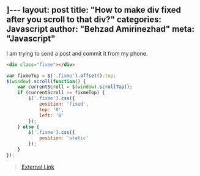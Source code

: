 
]---
layout: post
title: "How to make div fixed after you scroll to that div?"
categories: Javascript
author: "Behzad Amirinezhad"
meta: "Javascript"
---

I am trying to send a post and commit it from my phone.

```html
<div class="fixme"></div>
```

```javascript
var fixmeTop = $('.fixme').offset().top;
$(window).scroll(function() {
    var currentScroll = $(window).scrollTop();
    if (currentScroll >= fixmeTop) {
        $('.fixme').css({
            position: 'fixed',
            top: '0',
            left: '0'
        });
    } else {
        $('.fixme').css({
            position: 'static'
        });
    }
});
```

> [External Link](http://jsfiddle.net/5n5MA/2/)
